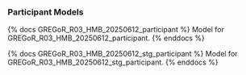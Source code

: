 ### Participant Models

{% docs GREGoR_R03_HMB_20250612_participant %}
Model for GREGoR_R03_HMB_20250612_participant.
{% enddocs %}

{% docs GREGoR_R03_HMB_20250612_stg_participant %}
Model for GREGoR_R03_HMB_20250612_stg_participant.
{% enddocs %}
